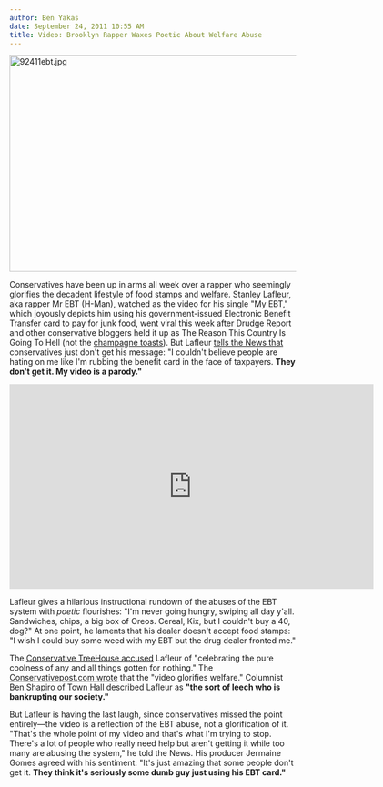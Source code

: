 ```yaml
---
author: Ben Yakas
date: September 24, 2011 10:55 AM
title: Video: Brooklyn Rapper Waxes Poetic About Welfare Abuse
---
```


<p><span class="mt-enclosure mt-enclosure-image" style="display: inline;"> <img alt="92411ebt.jpg" src="https://web.archive.org/web/20120301215846im_/http://gothamist.com/attachments/byakas/92411ebt.jpg" width="640" height="380" class="image-none"> </span></p>

<p>Conservatives have been up in arms all week over a rapper who seemingly glorifies the decadent lifestyle of food stamps and welfare. Stanley Lafleur, aka rapper Mr EBT (H-Man), watched as the video for his single &quot;My EBT,&quot; which joyously depicts him using his government-issued Electronic Benefit Transfer card to pay for junk food, went viral this week after Drudge Report and other conservative bloggers  held it up as The Reason This Country Is Going To Hell (not the <a href="https://web.archive.org/web/20120301215846/http://gothamist.com/2011/09/23/anti-occupy_wall_street_champagne_t.php">champagne toasts</a>). But Lafleur <a href="https://web.archive.org/web/20120301215846/http://www.nydailynews.com/news/politics/2011/09/24/2011-09-24_just_a_dopey_video_dont_rip_me_sez_mr_ebt_its_a_parody.html">tells the News that</a> conservatives just don&apos;t get his message: &quot;I couldn&apos;t believe people are hating on me like I&apos;m rubbing the benefit card in the face of taxpayers. <strong>They don&apos;t get it. My video is a parody.&quot;</strong></p>

<p><iframe width="640" height="360" src="https://web.archive.org/web/20120301215846if_/http://www.youtube.com/embed/-IGfe2tAUbM" frameborder="0" allowfullscreen></iframe></p>

<p>Lafleur gives a hilarious instructional rundown of the abuses of the EBT system with <em>poetic</em> flourishes: &quot;I&apos;m never going hungry, swiping all day y&apos;all. Sandwiches, chips, a big box of Oreos. Cereal, Kix, but I couldn&apos;t buy a 40, dog?&quot; At one point, he laments that his dealer doesn&apos;t accept food stamps: &quot;I wish I could buy some weed with my EBT but the drug dealer fronted me.&quot;</p>

<p>The <a href="https://web.archive.org/web/20120301215846/http://theconservativetreehouse.wordpress.com/2011/09/20/call-me-mr-ebt-video-warning-graphic-language/">Conservative TreeHouse accused</a> Lafleur of &quot;celebrating the pure coolness of any and all things gotten for nothing.&quot; The <a href="https://web.archive.org/web/20120301215846/http://conservativeoutpost.com/new_hit_youtube_video_glorifies_welfare_song">Conservativepost.com wrote</a> that the &quot;video glorifies welfare.&quot; Columnist <a href="https://web.archive.org/web/20120301215846/http://townhall.com/columnists/benshapiro/2011/09/21/four_minutes_to_explain_all_that_is_wrong_with_america/page/full/">Ben Shapiro of Town Hall described</a> Lafleur as <strong>&quot;the sort of leech who is bankrupting our society.&quot;</strong></p>

<p>But Lafleur is having the last laugh, since conservatives missed the point entirely&#x2014;the video is a reflection of the EBT abuse, not a glorification of it. &quot;That&apos;s the whole point of my video and that&apos;s what I&apos;m trying to stop. There&apos;s a lot of people who really need help but aren&apos;t getting it while too many are abusing the system,&quot; he told the News. His producer Jermaine Gomes agreed with his sentiment: &quot;It&apos;s just amazing that some people don&apos;t get it. <strong>They think it&apos;s seriously some dumb guy just using his EBT card.&quot;</strong></p>